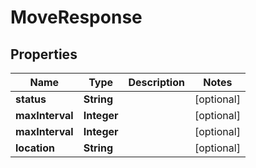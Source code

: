 

# MoveResponse


## Properties

| Name | Type | Description | Notes |
|------------ | ------------- | ------------- | -------------|
|**status** | **String** |  |  [optional] |
|**maxInterval** | **Integer** |  |  [optional] |
|**maxInterval** | **Integer** |  |  [optional] |
|**location** | **String** |  |  [optional] |



